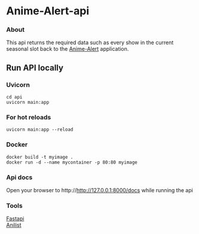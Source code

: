 # Anime-Alert-api

### About
This api returns the required data such as every show in the current seasonal slot back to the [Anime-Alert](https://github.com/junqili259/Anime-Alert) application. 


## Run API locally
### Uvicorn
```
cd api
uvicorn main:app
```

### For hot reloads
```
uvicorn main:app --reload
```

### Docker

```
docker build -t myimage .
docker run -d --name mycontainer -p 80:80 myimage
```

### Api docs
Open your browser to http://http://127.0.0.1:8000/docs while running the api

### Tools
[Fastapi](https://github.com/tiangolo/fastapi)<br>
[Anilist](https://anilist.gitbook.io/anilist-apiv2-docs/)

